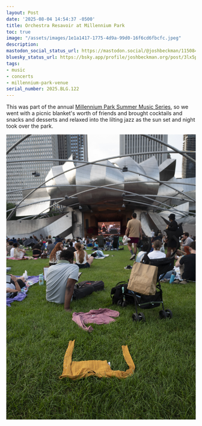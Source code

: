 ```yaml
---
layout: Post
date: '2025-08-04 14:54:37 -0500'
title: Orchestra Resavoir at Millennium Park
toc: true
image: "/assets/images/1e1a1417-1775-4d9a-99d0-16f6cd6fbcfc.jpeg"
description:
mastodon_social_status_url: https://mastodon.social/@joshbeckman/115084243342388873
bluesky_status_url: https://bsky.app/profile/joshbeckman.org/post/3lx5pizavdo2p
tags:
- music
- concerts
- millennium-park-venue
serial_number: 2025.BLG.122
---
```

This was part of the annual [Millennium Park Summer Music Series](https://www.choosechicago.com/articles/festivals-special-events/millennium-park-summer-music-series/), so we went with a picnic blanket's worth of friends and brought cocktails and snacks and desserts and relaxed into the lilting jazz as the sun set and night took over the park.

![clothes on the lawn at the concert](/assets/images/1e1a1417-1775-4d9a-99d0-16f6cd6fbcfc.jpeg)
